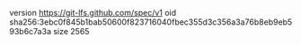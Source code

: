 version https://git-lfs.github.com/spec/v1
oid sha256:3ebc0f845b1bab50600f823716040fbec355d3c356a3a76b8eb9eb593b6c7a3a
size 2565
